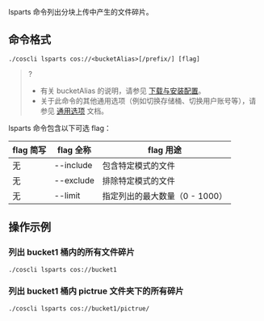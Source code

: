 lsparts 命令列出分块上传中产生的文件碎片。

## 命令格式

```plaintext
./coscli lsparts cos://<bucketAlias>[/prefix/] [flag]
```

>? 
>- 有关 bucketAlias 的说明，请参见 [下载与安装配置](https://cloud.tencent.com/document/product/436/63144#alias)。
>- 关于此命令的其他通用选项（例如切换存储桶、切换用户账号等），请参见 [通用选项](https://cloud.tencent.com/document/product/436/71763) 文档。
>

lsparts 命令包含以下可选 flag：

| flag 简写 | flag 全称     | flag 用途                    |
| --------- | ------------- | ---------------------------- |
|     无      | --include     | 包含特定模式的文件           |
|     无      | --exclude     | 排除特定模式的文件           |
|     无      | --limit       | 指定列出的最大数量（0 - 1000） |

## 操作示例

### 列出 bucket1 桶内的所有文件碎片

```plaintext
./coscli lsparts cos://bucket1
```

### 列出 bucket1 桶内 pictrue 文件夹下的所有碎片

```plaintext
./coscli lsparts cos://bucket1/pictrue/
```
